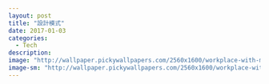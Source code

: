 ```yaml
---
layout: post
title: "設計模式"
date: 2017-01-03
categories:
  - Tech
description:
image: "http://wallpaper.pickywallpapers.com/2560x1600/workplace-with-macbook-and-headphones.jpg"
image-sm: "http://wallpaper.pickywallpapers.com/2560x1600/workplace-with-macbook-and-headphones.jpg"
---
```

